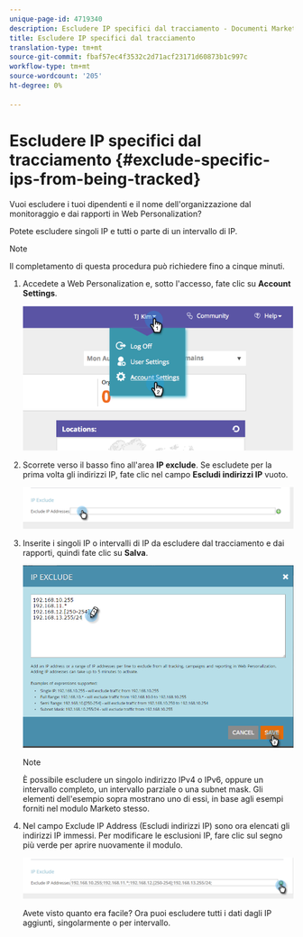 ```yaml
---
unique-page-id: 4719340
description: Escludere IP specifici dal tracciamento - Documenti Marketo - Documentazione prodotto
title: Escludere IP specifici dal tracciamento
translation-type: tm+mt
source-git-commit: fbaf57ec4f3532c2d71acf23171d60873b1c997c
workflow-type: tm+mt
source-wordcount: '205'
ht-degree: 0%

---
```



# Escludere IP specifici dal tracciamento {#exclude-specific-ips-from-being-tracked}

Vuoi escludere i tuoi dipendenti e il nome dell&#39;organizzazione dal monitoraggio e dai rapporti in Web Personalization?

Potete escludere singoli IP e tutti o parte di un intervallo di IP.

>[!NOTE]
>
>Il completamento di questa procedura può richiedere fino a cinque minuti.

1. Accedete a Web Personalization e, sotto l&#39;accesso, fate clic su **Account Settings**.

   ![](assets/image2014-11-19-19-3a25-3a41.png)

1. Scorrete verso il basso fino all&#39;area **IP exclude**. Se escludete per la prima volta gli indirizzi IP, fate clic nel campo **Escludi indirizzi IP** vuoto.

   ![](assets/image2016-11-4-10-3a27-3a1.png)

1. Inserite i singoli IP o intervalli di IP da escludere dal tracciamento e dai rapporti, quindi fate clic su **Salva**.

   ![](assets/exclude-ips-form-hands.png)

   >[!NOTE]
   >
   >È possibile escludere un singolo indirizzo IPv4 o IPv6, oppure un intervallo completo, un intervallo parziale o una subnet mask. Gli elementi dell&#39;esempio sopra mostrano uno di essi, in base agli esempi forniti nel modulo Marketo stesso.

1. Nel campo Exclude IP Address (Escludi indirizzi IP) sono ora elencati gli indirizzi IP immessi. Per modificare le esclusioni IP, fare clic sul segno più verde per aprire nuovamente il modulo.

   ![](assets/exclude-ips-after.png)

   Avete visto quanto era facile? Ora puoi escludere tutti i dati dagli IP aggiunti, singolarmente o per intervallo.
